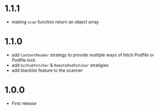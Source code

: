# 1.1.1
- making `scan` function return an object array

# 1.1.0
- add `ContentReader` strategy to provide multiple ways of fetch Podfile or Podfile.lock
- add `GithubFetcher` & `RemotePodFetcher` stratigies
- add blacklist feature to the scanner

# 1.0.0
- First release